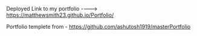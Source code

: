Deployed Link to my portfolio ----> https://matthewsmith23.github.io/Portfolio/

Portfolio templete from - https://github.com/ashutosh1919/masterPortfolio
